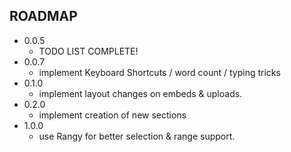 ## ROADMAP

+ 0.0.5
  + TODO LIST COMPLETE!
+ 0.0.7
  + implement Keyboard Shortcuts / word count / typing tricks
+ 0.1.0
  + implement layout changes on embeds & uploads.
+ 0.2.0
  + implement creation of new sections
+ 1.0.0
  + use Rangy for better selection & range support.